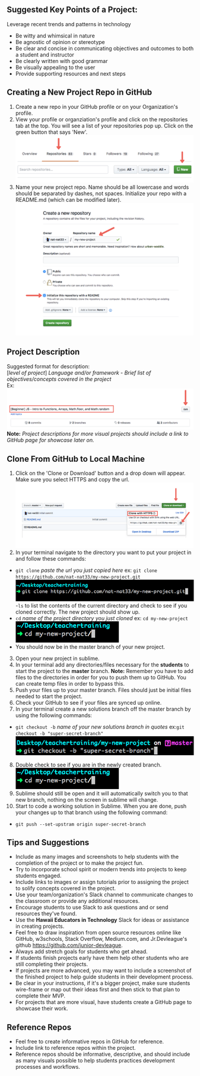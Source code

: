 ## Suggested Key Points of a Project:
Leverage recent trends and patterns in technology
- Be witty and whimsical in nature
- Be agnostic of opinion or stereotype
- Be clear and concise in communicating objectives and outcomes to both a student and instructor
- Be clearly written with good grammar
- Be visually appealing to the user
- Provide supporting resources and next steps

## Creating a New Project Repo in GitHub
1. Create a new repo in your GitHub profile or on your Organization's profile.
2. View your profile or organziation's profile and click on the repositories tab at the top. You will see a list of your repositories pop up. Click on the green button that says 'New'.
![Creating a New Repo](https://github.com/junior-devleague-educators/project-template/blob/master/assets/Screen%20Shot%202017-07-20%20at%2011.24.05%20AM.png)
2. Name your new project repo. Name should be all lowercase and words should be separated by dashes, not spaces. Initialize your repo with a README.md (which can be modified later).
![Initialize README.md](https://github.com/junior-devleague-educators/project-template/blob/master/assets/Screen%20Shot%202017-07-20%20at%2012.15.04%20PM.png)

## Project Description

Suggested format for description:<br> 
[*level of project*] *Language and/or framework* - *Brief list of objectives/concepts covered in the project* <br>
Ex:<br>
![Project Description](https://github.com/junior-devleague-educators/project-template/blob/master/assets/Screen%20Shot%202017-07-20%20at%2012.18.42%20PM.png)<br>
**Note:** *Project descriptions for more visual projects should include a link to GitHub page for showcase later on.*

## Clone From GitHub to Local Machine
1. Click on the 'Clone or Download' button and a drop down will appear. Make sure you select HTTPS and copy the url.<br>
![Clone Img in GH](https://github.com/junior-devleague-educators/project-template/blob/master/assets/Screen%20Shot%202017-07-20%20at%2012.25.53%20PM.png)<br>
2. In your terminal navigate to the directory you want to put your project in and follow these commands:
- `git clone` *paste the url you just copied here* ex: `git clone https://github.com/nat-nat33/my-new-project.git`<br>
![Git Clone](https://github.com/junior-devleague-educators/project-template/blob/master/assets/Screen%20Shot%202017-07-20%20at%201.04.19%20PM.png)<br>
-`ls` to list the contents of the current directory and check to see if you cloned correctly. The new project should show up.
- `cd` *name of the project directory you just cloned* ex: `cd my-new-project`<br>
![change directory](https://github.com/junior-devleague-educators/project-template/blob/master/assets/Screen%20Shot%202017-07-20%20at%201.04.33%20PM.png)<br>
- You should now be in the master branch of your new project.
3. Open your new project in sublime.
4. In your terminal add any directories/files necessary for the **students** to start the project to the **master** branch. **Note:** Remember you have to add files to the directories in order for you to push them up to GitHub. You can create temp files in order to bypass this.
5. Push your files up to your master branch. Files should just be initial files needed to start the project.
6. Check your GitHub to see if your files are synced up online.
7. In your terminal create a new solutions branch off the master branch by using the following commands:
- `git checkout -b` *name of your new solutions branch in quotes* ex:`git checkout -b "super-secret-branch"`<br>
![Git Checkout Img](https://github.com/junior-devleague-educators/project-template/blob/master/assets/Screen%20Shot%202017-07-20%20at%201.05.24%20PM.png)<br>
8. Double check to see if you are in the newly created branch.<br>
![new branch](https://github.com/junior-devleague-educators/project-template/blob/master/assets/Screen%20Shot%202017-07-20%20at%201.04.33%20PM.png)<br>
9. Sublime should still be open and it will automatically switch you to that new branch, nothing on the screen in sublime will change.
10. Start to code a working solution in Sublime. When you are done, push your changes up to that branch using the following command:<br>
- `git push --set-upstram origin super-secret-branch`

## Tips and Suggestions
- Include as many images and screenshots to help students with the completion of the project or to make the project fun.
- Try to incorporate school spirit or modern trends into projects to keep students engaged.
- Include links to images or assign tutorials prior to assigning the project to solify concepts covered in the project.
- Use your team/organization's Slack channel to communicate changes to the classroom or provide any additional resources. 
- Encourage students to use Slack to ask questions and or send resources they've found.
- Use the **Hawaii Educators in Technology** Slack for ideas or assistance in creating projects.
- Feel free to draw inspiration from open source resources online like GitHub, w3schools, Stack Overflow, Medium.com, and Jr.Devleague's github https://github.com/junior-devleague. 
- Always add stretch goals for students who get ahead.
- If students finish projects early have them help other students who are still completing their projects. 
- If projects are more advanced, you may want to include a screenshot of the finished project to help guide students in their development process.
- Be clear in your instructions, if it's a bigger project, make sure students wire-frame or map out their ideas first and then stick to that plan to complete their MVP.
- For projects that are more visual, have students create a GitHub page to showcase their work.

## Reference Repos
- Feel free to create informative repos in GitHub for reference. 
- Include link to reference repos within the project.
- Reference repos should be informative, descriptive, and should include as many visuals possible to help students practices development processes and workflows.
